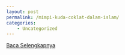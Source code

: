 ```yaml
---
layout: post
permalink: /mimpi-kuda-coklat-dalam-islam/
categories:
    - Uncategorized
---
```


[Baca Selengkapnya](/08)